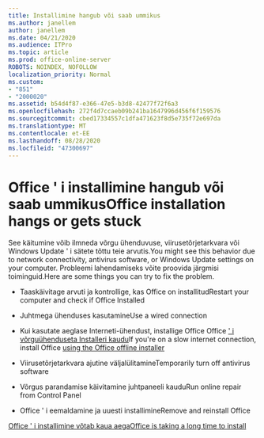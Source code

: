 ```yaml
---
title: Installimine hangub või saab ummikus
ms.author: janellem
author: janellem
ms.date: 04/21/2020
ms.audience: ITPro
ms.topic: article
ms.prod: office-online-server
ROBOTS: NOINDEX, NOFOLLOW
localization_priority: Normal
ms.custom:
- "851"
- "2000020"
ms.assetid: b54d4f87-e366-47e5-b3d8-42477f72f6a3
ms.openlocfilehash: 272f4d7ccaeb09b241ba1647996d456f6f159576
ms.sourcegitcommit: cbed17334557c1dfa471623f8d5e735f72e697da
ms.translationtype: MT
ms.contentlocale: et-EE
ms.lasthandoff: 08/28/2020
ms.locfileid: "47300697"
---
```

# <a name="office-installation-hangs-or-gets-stuck"></a><span data-ttu-id="62b41-102">Office ' i installimine hangub või saab ummikus</span><span class="sxs-lookup"><span data-stu-id="62b41-102">Office installation hangs or gets stuck</span></span>

<span data-ttu-id="62b41-103">See käitumine võib ilmneda võrgu ühenduvuse, viirusetõrjetarkvara või Windows Update ' i sätete tõttu teie arvutis.</span><span class="sxs-lookup"><span data-stu-id="62b41-103">You might see this behavior due to network connectivity, antivirus software, or Windows Update settings on your computer.</span></span> <span data-ttu-id="62b41-104">Probleemi lahendamiseks võite proovida järgmisi toiminguid.</span><span class="sxs-lookup"><span data-stu-id="62b41-104">Here are some things you can try to fix the problem.</span></span>
  
- <span data-ttu-id="62b41-105">Taaskäivitage arvuti ja kontrollige, kas Office on installitud</span><span class="sxs-lookup"><span data-stu-id="62b41-105">Restart your computer and check if Office Installed</span></span>

- <span data-ttu-id="62b41-106">Juhtmega ühenduses kasutamine</span><span class="sxs-lookup"><span data-stu-id="62b41-106">Use a wired connection</span></span>

- <span data-ttu-id="62b41-107">Kui kasutate aeglase Interneti-ühendust, installige Office Office [' i võrguühenduseta Installeri kaudu](https://support.office.com/article/f0a85fe7-118f-41cb-a791-d59cef96ad1c?wt.mc_id=Alchemy_ClientDIA)</span><span class="sxs-lookup"><span data-stu-id="62b41-107">If you're on a slow internet connection, install Office [using the Office offline installer](https://support.office.com/article/f0a85fe7-118f-41cb-a791-d59cef96ad1c?wt.mc_id=Alchemy_ClientDIA)</span></span>

- <span data-ttu-id="62b41-108">Viirusetõrjetarkvara ajutine väljalülitamine</span><span class="sxs-lookup"><span data-stu-id="62b41-108">Temporarily turn off antivirus software</span></span>

- <span data-ttu-id="62b41-109">Võrgus parandamise käivitamine juhtpaneeli kaudu</span><span class="sxs-lookup"><span data-stu-id="62b41-109">Run online repair from Control Panel</span></span>

- <span data-ttu-id="62b41-110">Office ' i eemaldamine ja uuesti installimine</span><span class="sxs-lookup"><span data-stu-id="62b41-110">Remove and reinstall Office</span></span>

[<span data-ttu-id="62b41-111">Office ' i installimine võtab kaua aega</span><span class="sxs-lookup"><span data-stu-id="62b41-111">Office is taking a long time to install</span></span>](https://support.office.com/article/0f09f357-3fef-42a6-b8aa-cef4c6c44bdf?wt.mc_id=Alchemy_ClientDIA)
  